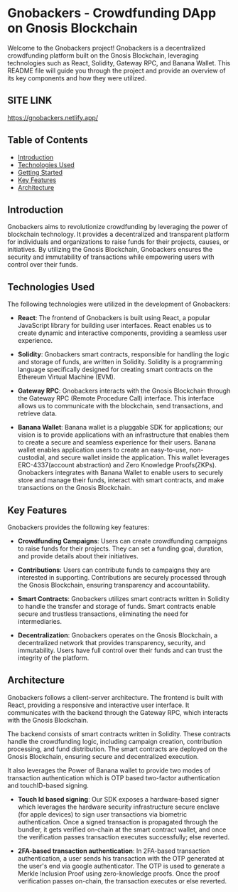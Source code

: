 # Gnobackers - Crowdfunding DApp on Gnosis Blockchain

Welcome to the Gnobackers project! Gnobackers is a decentralized crowdfunding platform built on the Gnosis Blockchain, leveraging technologies such as React, Solidity, Gateway RPC, and Banana Wallet. This README file will guide you through the project and provide an overview of its key components and how they were utilized.

## SITE LINK
https://gnobackers.netlify.app/

## Table of Contents
- [Introduction](#introduction)
- [Technologies Used](#technologies-used)
- [Getting Started](#getting-started)
- [Key Features](#key-features)
- [Architecture](#architecture)

## Introduction
Gnobackers aims to revolutionize crowdfunding by leveraging the power of blockchain technology. It provides a decentralized and transparent platform for individuals and organizations to raise funds for their projects, causes, or initiatives. By utilizing the Gnosis Blockchain, Gnobackers ensures the security and immutability of transactions while empowering users with control over their funds.

## Technologies Used
The following technologies were utilized in the development of Gnobackers:

- **React**: The frontend of Gnobackers is built using React, a popular JavaScript library for building user interfaces. React enables us to create dynamic and interactive components, providing a seamless user experience.

- **Solidity**: Gnobackers smart contracts, responsible for handling the logic and storage of funds, are written in Solidity. Solidity is a programming language specifically designed for creating smart contracts on the Ethereum Virtual Machine (EVM).

- **Gateway RPC**: Gnobackers interacts with the Gnosis Blockchain through the Gateway RPC (Remote Procedure Call) interface. This interface allows us to communicate with the blockchain, send transactions, and retrieve data.

- **Banana Wallet**: Banana wallet is a pluggable SDK for applications; our vision is to provide applications with an infrastructure that enables them to create a secure and seamless experience for their users.
Banana wallet enables application users to create an easy-to-use, non-custodial, and secure wallet inside the application. This wallet leverages ERC-4337(account abstraction) and Zero Knowledge Proofs(ZKPs). Gnobackers integrates with Banana Wallet to enable users to securely store and manage their funds, interact with smart contracts, and make transactions on the Gnosis Blockchain.

## Key Features
Gnobackers provides the following key features:

- **Crowdfunding Campaigns**: Users can create crowdfunding campaigns to raise funds for their projects. They can set a funding goal, duration, and provide details about their initiatives.

- **Contributions**: Users can contribute funds to campaigns they are interested in supporting. Contributions are securely processed through the Gnosis Blockchain, ensuring transparency and accountability.

- **Smart Contracts**: Gnobackers utilizes smart contracts written in Solidity to handle the transfer and storage of funds. Smart contracts enable secure and trustless transactions, eliminating the need for intermediaries.

- **Decentralization**: Gnobackers operates on the Gnosis Blockchain, a decentralized network that provides transparency, security, and immutability. Users have full control over their funds and can trust the integrity of the platform.

## Architecture
Gnobackers follows a client-server architecture. The frontend is built with React, providing a responsive and interactive user interface. It communicates with the backend through the Gateway RPC, which interacts with the Gnosis Blockchain.

The backend consists of smart contracts written in Solidity. These contracts handle the crowdfunding logic, including campaign creation, contribution processing, and fund distribution. The smart contracts are deployed on the Gnosis Blockchain, ensuring secure and decentralized execution.

It also leverages the Power of Banana wallet to provide two modes of transaction authentication which is OTP based two-factor authentication and touchID-based signing.

- **Touch Id based signing**:
Our SDK exposes a hardware-based signer which leverages the hardware security infrastructure secure enclave (for apple devices) to sign user transactions via biometric authentication. Once a signed transaction is propagated through the bundler, it gets verified on-chain at the smart contract wallet, and once the verification passes transaction executes successfully; else reverted.

- **2FA-based transaction authentication**:
In 2FA-based transaction authentication, a user sends his transaction with the OTP generated at the user's end via google authenticator. The OTP is used to generate a Merkle Inclusion Proof using zero-knowledge proofs. Once the proof verification passes on-chain, the transaction executes or else reverted.